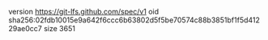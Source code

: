 version https://git-lfs.github.com/spec/v1
oid sha256:02fdb10015e9a642f6ccc6b63802d5f5be70574c88b3851bf1f5d41229ae0cc7
size 3651
